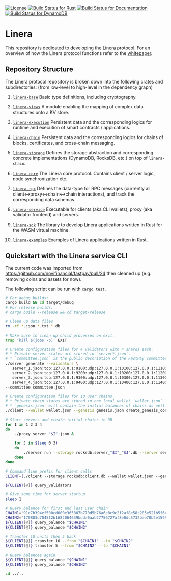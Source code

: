 [![License](https://img.shields.io/badge/license-Apache-green.svg)](LICENSE)
[![Build Status for Rust](https://github.com/linera-io/linera-protocol/actions/workflows/rust.yml/badge.svg)](https://github.com/linera-io/linera-protocol/actions/workflows/rust.yml)
[![Build Status for Documentation](https://github.com/linera-io/linera-protocol/actions/workflows/documentation.yml/badge.svg)](https://github.com/linera-io/linera-protocol/actions/workflows/documentation.yml)
[![Build Status for DynamoDB](https://github.com/linera-io/linera-protocol/actions/workflows/dynamodb.yml/badge.svg)](https://github.com/linera-io/linera-protocol/actions/workflows/dynamodb.yml)
<!-- [![Build Status for Kubernetes](https://github.com/linera-io/linera-protocol/actions/workflows/kubernetes.yml/badge.svg)](https://github.com/linera-io/linera-protocol/actions/workflows/kubernetes.yml) -->

# Linera

This repository is dedicated to developing the Linera protocol. For an overview of how
the Linera protocol functions refer to the [whitepaper](https://github.com/linera-io/linera-internal/tree/main/whitepaper).
<!-- Refer to public whitepaper once this repository is made public -->

## Repository Structure

The Linera protocol repository is broken down into the following crates and subdirectories: (from low-level to high-level in the dependency graph)

1. [`linera-base`](https://linera-io.github.io/linera-protocol/364a04086bc8f2bf91ec3406a2aac5f7e4e675b9/linera_base/index.html) Basic type definitions, including cryptography.

2. [`linera-views`](https://linera-io.github.io/linera-protocol/364a04086bc8f2bf91ec3406a2aac5f7e4e675b9/linera_views/index.html) A module enabling the mapping of complex data structures onto a KV store.

3. [`linera-execution`](https://linera-io.github.io/linera-protocol/364a04086bc8f2bf91ec3406a2aac5f7e4e675b9/linera_execution/index.html) Persistent data and the corresponding logics for runtime and execution of smart contracts / applications.

4. [`linera-chain`](https://linera-io.github.io/linera-protocol/364a04086bc8f2bf91ec3406a2aac5f7e4e675b9/linera_chain/index.html) Persistent data and the corresponding logics for chains of blocks, certificates, and cross-chain messaging.

5. [`linera-storage`](https://linera-io.github.io/linera-protocol/364a04086bc8f2bf91ec3406a2aac5f7e4e675b9/linera_storage/index.html) Defines the storage abstraction and corresponding concrete implementations (DynamoDB, RocksDB, etc.) on top of `linera-chain`.

6. [`linera-core`](https://linera-io.github.io/linera-protocol/364a04086bc8f2bf91ec3406a2aac5f7e4e675b9/linera_core/index.html) The Linera core protocol. Contains client / server logic, node synchronization etc.

7. [`linera-rpc`](https://linera-io.github.io/linera-protocol/364a04086bc8f2bf91ec3406a2aac5f7e4e675b9/linera_rpc/index.html)  Defines the data-type for RPC messages (currently all client<->proxy<->chain<->chain interactions), and track the corresponding data schemas.

8. [`linera-service`](https://linera-io.github.io/linera-protocol/364a04086bc8f2bf91ec3406a2aac5f7e4e675b9/linera_service/index.html) Executable for clients (aka CLI wallets), proxy (aka validator frontend) and servers.

9. [`linera-sdk`](https://linera-io.github.io/linera-protocol/364a04086bc8f2bf91ec3406a2aac5f7e4e675b9/linera_sdk/index.html) The library to develop Linera applications written in Rust for the WASM virtual machine.

10. [`linera-examples`](./linera-examples) Examples of Linera applications written in Rust.

## Quickstart with the Linera service CLI

The current code was imported from https://github.com/novifinancial/fastpay/pull/24 then
cleaned up (e.g. removing coins and assets for now).

The following script can be run with `cargo test`.

```bash
# For debug builds:
cargo build && cd target/debug
# For release builds:
# cargo build --release && cd target/release

# Clean up data files
rm -rf *.json *.txt *.db

# Make sure to clean up child processes on exit.
trap 'kill $(jobs -p)' EXIT

# Create configuration files for 4 validators with 4 shards each.
# * Private server states are stored in `server*.json`.
# * `committee.json` is the public description of the FastPay committee.
./server generate --validators \
   server_1.json:tcp:127.0.0.1:9100:udp:127.0.0.1:10100:127.0.0.1:11100:127.0.0.1:9101:127.0.0.1:9102:127.0.0.1:9103:127.0.0.1:9104 \
   server_2.json:tcp:127.0.0.1:9200:udp:127.0.0.1:10200:127.0.0.1:11200:127.0.0.1:9201:127.0.0.1:9202:127.0.0.1:9203:127.0.0.1:9204 \
   server_3.json:tcp:127.0.0.1:9300:udp:127.0.0.1:10300:127.0.0.1:11300:127.0.0.1:9301:127.0.0.1:9302:127.0.0.1:9303:127.0.0.1:9304 \
   server_4.json:tcp:127.0.0.1:9400:udp:127.0.0.1:10400:127.0.0.1:11400:127.0.0.1:9401:127.0.0.1:9402:127.0.0.1:9403:127.0.0.1:9404 \
--committee committee.json

# Create configuration files for 10 user chains.
# * Private chain states are stored in one local wallet `wallet.json`.
# * `genesis.json` will contain the initial balances of chains as well as the initial committee.
./client --wallet wallet.json --genesis genesis.json create_genesis_config 10 --initial-funding 10 --committee committee.json

# Start servers and create initial chains in DB
for I in 1 2 3 4
do
    ./proxy server_"$I".json &

    for J in $(seq 0 3)
    do
        ./server run --storage rocksdb:server_"$I"_"$J".db --server server_"$I".json --shard "$J" --genesis genesis.json &
    done
done

# Command line prefix for client calls
CLIENT=(./client --storage rocksdb:client.db --wallet wallet.json --genesis genesis.json --max-pending-messages 10000)

${CLIENT[@]} query_validators

# Give some time for server startup
sleep 1

# Query balance for first and last user chain
CHAIN1="91c7b394ef500cd000e365807b770d5b76a6e8c9c2f2af8e58c205e521b5f646"
CHAIN2="170883d704512b1682064639bdda0aab27756727af8e0dc5732bae70b2e15997"
${CLIENT[@]} query_balance "$CHAIN1"
${CLIENT[@]} query_balance "$CHAIN2"

# Transfer 10 units then 5 back
${CLIENT[@]} transfer 10 --from "$CHAIN1" --to "$CHAIN2"
${CLIENT[@]} transfer 5 --from "$CHAIN2" --to "$CHAIN1"

# Query balances again
${CLIENT[@]} query_balance "$CHAIN1"
${CLIENT[@]} query_balance "$CHAIN2"

cd ../..
```
